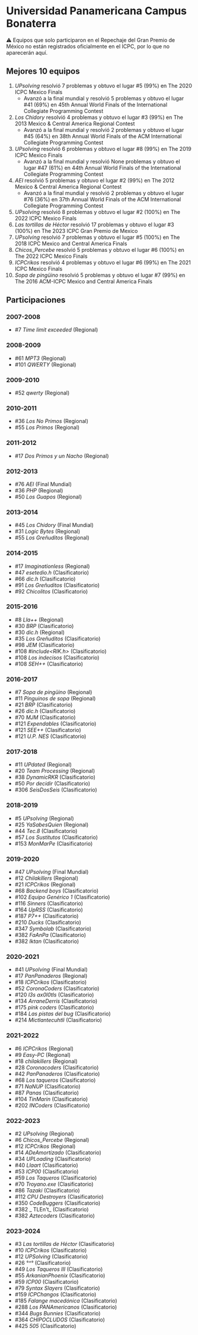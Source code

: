 # Universidad Panamericana Campus Bonaterra

:warning: Equipos que solo participaron en el Repechaje del Gran Premio de México no están registrados oficialmente en el ICPC, por lo que no aparecerán aquí.

## Mejores 10 equipos

1. _UPsolving_ resolvió 7 problemas y obtuvo el lugar #5 (99%) en The 2020 ICPC Mexico Finals
    - Avanzó a la final mundial y resolvió 5 problemas y obtuvo el lugar #41 (69%) en 45th Annual World Finals of the International Collegiate Programming Contest
1. _Los Chidory_ resolvió 4 problemas y obtuvo el lugar #3 (99%) en The 2013 Mexico & Central America Regional Contest
    - Avanzó a la final mundial y resolvió 2 problemas y obtuvo el lugar #45 (64%) en 38th Annual World Finals of the ACM International Collegiate Programming Contest
1. _UPsolving_ resolvió 6 problemas y obtuvo el lugar #8 (99%) en The 2019 ICPC Mexico Finals
    - Avanzó a la final mundial y resolvió None problemas y obtuvo el lugar #47 (61%) en 44th Annual World Finals of the International Collegiate Programming Contest
1. _AEI_ resolvió 5 problemas y obtuvo el lugar #2 (99%) en The 2012 Mexico & Central America Regional Contest
    - Avanzó a la final mundial y resolvió 2 problemas y obtuvo el lugar #76 (36%) en 37th Annual World Finals of the ACM International Collegiate Programming Contest
1. _UPsolving_ resolvió 8 problemas y obtuvo el lugar #2 (100%) en The 2022 ICPC Mexico Finals
1. _Las tortillas de Héctor_ resolvió 17 problemas y obtuvo el lugar #3 (100%) en The 2023 ICPC Gran Premio de Mexico
1. _UPsolving_ resolvió 7 problemas y obtuvo el lugar #5 (100%) en The 2018 ICPC Mexico and Central America Finals
1. _Chicos_Percebe_ resolvió 5 problemas y obtuvo el lugar #6 (100%) en The 2022 ICPC Mexico Finals
1. _ICPCrikos_ resolvió 4 problemas y obtuvo el lugar #6 (99%) en The 2021 ICPC Mexico Finals
1. _Sopa de pingüino_ resolvió 5 problemas y obtuvo el lugar #7 (99%) en The 2016 ACM-ICPC Mexico and Central America Finals

## Participaciones

### 2007-2008

- #7 _Time limit exceeded_ (Regional)

### 2008-2009

- #61 _MPT3_ (Regional)
- #101 _QWERTY_ (Regional)

### 2009-2010

- #52 _qwerty_ (Regional)

### 2010-2011

- #36 _Los No Primos_ (Regional)
- #55 _Los Primos_ (Regional)

### 2011-2012

- #17 _Dos Primos y un Nacho_ (Regional)

### 2012-2013

- #76 _AEI_ (Final Mundial)
- #36 _PHP_ (Regional)
- #50 _Los Guapos_ (Regional)

### 2013-2014

- #45 _Los Chidory_ (Final Mundial)
- #31 _Logic Bytes_ (Regional)
- #55 _Los Greñuditos_ (Regional)

### 2014-2015

- #17 _Imaginationless_ (Regional)
- #47 _esetedio.h_ (Clasificatorio)
- #66 _dic.h_ (Clasificatorio)
- #91 _Los Greñuditos_ (Clasificatorio)
- #92 _Chicolitos_ (Clasificatorio)

### 2015-2016

- #8 _Lla++_ (Regional)
- #30 _BRP_ (Clasificatorio)
- #30 _dic.h_ (Regional)
- #35 _Los Greñuditos_ (Clasificatorio)
- #98 _JEM_ (Clasificatorio)
- #108 _#include<RIK.h>_ (Clasificatorio)
- #108 _Los indecisos_ (Clasificatorio)
- #108 _SEH++_ (Clasificatorio)

### 2016-2017

- #7 _Sopa de pingüino_ (Regional)
- #11 _Pinguinos de sopa_ (Regional)
- #21 _BRP_ (Clasificatorio)
- #26 _dic.h_ (Clasificatorio)
- #70 _MJM_ (Clasificatorio)
- #121 _Expendables_ (Clasificatorio)
- #121 _SEE++_ (Clasificatorio)
- #121 _U.P. NES_ (Clasificatorio)

### 2017-2018

- #11 _UPdated_ (Regional)
- #20 _Team Processing_ (Regional)
- #38 _DynamicRKR_ (Clasificatorio)
- #50 _Por decidir_ (Clasificatorio)
- #306 _SeisDosSeis_ (Clasificatorio)

### 2018-2019

- #5 _UPsolving_ (Regional)
- #25 _YaSabesQuien_ (Regional)
- #44 _Tec.8_ (Clasificatorio)
- #57 _Los Sustitutos_ (Clasificatorio)
- #153 _MonMarPe_ (Clasificatorio)

### 2019-2020

- #47 _UPsolving_ (Final Mundial)
- #12 _Chilakillers_ (Regional)
- #21 _ICPCrikos_ (Regional)
- #68 _Backend boys_ (Clasificatorio)
- #102 _Equipo Genérico 1_ (Clasificatorio)
- #116 _Sinners_ (Clasificatorio)
- #164 _UpRSS_ (Clasificatorio)
- #187 _P7++_ (Clasificatorio)
- #210 _Ducks_ (Clasificatorio)
- #347 _Symbolab_ (Clasificatorio)
- #382 _FaAnPa_ (Clasificatorio)
- #382 _Iktan_ (Clasificatorio)

### 2020-2021

- #41 _UPsolving_ (Final Mundial)
- #17 _PanPanaderos_ (Regional)
- #18 _ICPCrikos_ (Clasificatorio)
- #52 _CoronaCoders_ (Clasificatorio)
- #120 _l3s ax0l0tls_ (Clasificatorio)
- #134 _ArraneDerris_ (Clasificatorio)
- #175 _pink coders_ (Clasificatorio)
- #184 _Las pistas del bug_ (Clasificatorio)
- #214 _Mictlantecuhtli_ (Clasificatorio)

### 2021-2022

- #6 _ICPCrikos_ (Regional)
- #9 _Easy-PC_ (Regional)
- #18 _chilakillers_ (Regional)
- #28 _Coronacoders_ (Clasificatorio)
- #42 _PanPanaderos_ (Clasificatorio)
- #68 _Los taqueros_ (Clasificatorio)
- #71 _NaNUP_ (Clasificatorio)
- #87 _Panas_ (Clasificatorio)
- #104 _TinMarin_ (Clasificatorio)
- #202 _INCoders_ (Clasificatorio)

### 2022-2023

- #2 _UPsolving_ (Regional)
- #6 _Chicos_Percebe_ (Regional)
- #12 _ICPCrikos_ (Regional)
- #14 _ADeAmortizado_ (Clasificatorio)
- #34 _UPLoading_ (Clasificatorio)
- #40 _Llaart_ (Clasificatorio)
- #53 _ICP00_ (Clasificatorio)
- #59 _Los Taqueros_ (Clasificatorio)
- #70 _Troyano.exe_ (Clasificatorio)
- #86 _Tazaki_ (Clasificatorio)
- #112 _CPU Destroyers_ (Clasificatorio)
- #350 _CodeBuggers_ (Clasificatorio)
- #382 _ TLEn't_ (Clasificatorio)
- #382 _Aztecoders_ (Clasificatorio)

### 2023-2024

- #3 _Las tortillas de Héctor_ (Clasificatorio)
- #10 _ICPCrikos_ (Clasificatorio)
- #12 _UPSolving_ (Clasificatorio)
- #26 _°^°_ (Clasificatorio)
- #49 _Los Taqueros III_ (Clasificatorio)
- #55 _ArkanianPhoenix_ (Clasificatorio)
- #59 _ICP00_ (Clasificatorio)
- #79 _Syntax Slayers_ (Clasificatorio)
- #159 _ICPChangos_ (Clasificatorio)
- #185 _Falange macedónica_ (Clasificatorio)
- #288 _Los PANAmericanos_ (Clasificatorio)
- #344 _Bugs Bunnies_ (Clasificatorio)
- #364 _CHIPOCLUDOS_ (Clasificatorio)
- #425 _505_ (Clasificatorio)



